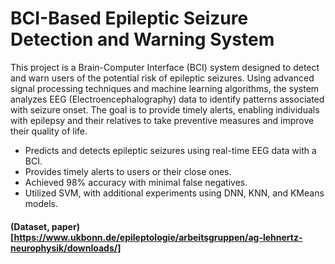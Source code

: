 # BCI-Based Epileptic Seizure Detection and Warning System

This project is a Brain-Computer Interface (BCI) system designed to detect and warn users of the potential risk of epileptic seizures. Using advanced signal processing techniques and machine learning algorithms, the system analyzes EEG (Electroencephalography) data to identify patterns associated with seizure onset. The goal is to provide timely alerts, enabling individuals with epilepsy and their relatives to take preventive measures and improve their quality of life.

- Predicts and detects epileptic seizures using real-time EEG data with a BCI.
- Provides timely alerts to users or their close ones.
- Achieved 98% accuracy with minimal false negatives.
- Utilized SVM, with additional experiments using DNN, KNN, and KMeans models.

#### (Dataset, paper)[https://www.ukbonn.de/epileptologie/arbeitsgruppen/ag-lehnertz-neurophysik/downloads/]



